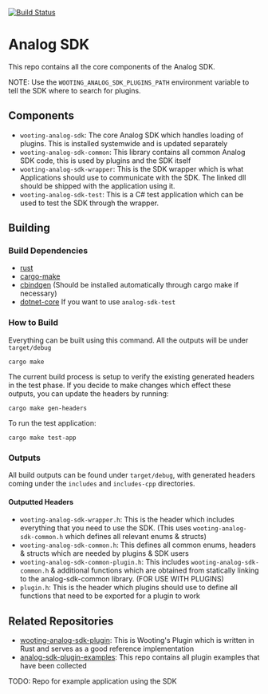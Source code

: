 [![Build Status](https://travis-ci.com/simon-wh/Analog-SDK.svg?token=cXSit4fro9HcRkW9M9xk&branch=master)](https://travis-ci.com/simon-wh/Analog-SDK)

# Analog SDK

This repo contains all the core components of the Analog SDK.

NOTE: Use the `WOOTING_ANALOG_SDK_PLUGINS_PATH` environment variable to tell the SDK where to search for plugins.

## Components
* `wooting-analog-sdk`: The core Analog SDK which handles loading of plugins. This is installed systemwide and is updated separately
* `wooting-analog-sdk-common`: This library contains all common Analog SDK code, this is used by plugins and the SDK itself
* `wooting-analog-sdk-wrapper`: This is the SDK wrapper which is what Applications should use to communicate with the SDK. The linked dll should be shipped with the application using it.
* `wooting-analog-sdk-test`: This is a C# test application which can be used to test the SDK through the wrapper.

## Building 
### Build Dependencies
* [rust](https://www.rust-lang.org/)
* [cargo-make](https://github.com/sagiegurari/cargo-make)
* [cbindgen](https://github.com/eqrion/cbindgen) (Should be installed automatically through cargo make if necessary)
* [dotnet-core](https://dotnet.microsoft.com/download) If you want to use `analog-sdk-test`


### How to Build
Everything can be built using this command. All the outputs will be under `target/debug`
```
cargo make
```

The current build process is setup to verify the existing generated headers in the test phase. If you decide to make changes which effect these outputs, you can update the headers by running:
```
cargo make gen-headers
```


To run the test application:
```
cargo make test-app
```

### Outputs
All build outputs can be found under `target/debug`, with generated headers coming under the `includes` and `includes-cpp` directories.

#### Outputted Headers
* `wooting-analog-sdk-wrapper.h`: This is the header which includes everything that you need to use the SDK. (This uses `wooting-analog-sdk-common.h` which defines all relevant enums & structs)
* `wooting-analog-sdk-common.h`: This defines all common enums, headers & structs which are needed by plugins & SDK users
* `wooting-analog-sdk-common-plugin.h`: This includes `wooting-analog-sdk-common.h` & additional functions which are obtained from statically linking to the analog-sdk-common library. (FOR USE WITH PLUGINS)
* `plugin.h`: This is the header which plugins should use to define all functions that need to be exported for a plugin to work

## Related Repositories

* [wooting-analog-sdk-plugin](https://github.com/simon-wh/wooting-analog-sdk-plugin): This is Wooting's Plugin which is written in Rust and serves as a good reference implementation
* [analog-sdk-plugin-examples](https://github.com/simon-wh/analog-sdk-plugin-examples): This repo contains all plugin examples that have been collected

TODO: Repo for example application using the SDK